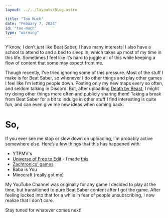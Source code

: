 ```yaml
---
layout: ../../layouts/Blog.astro

title: "Too Much"
date: "Febuary 7, 2023"
id: "too-much"
type: "warning"
---
```


Y’know, I don’t *just* like Beat Saber, I have many interests! I also have a school to attend to and a bed to sleep in, which takes up most of my time in this life. Sometimes I feel like it’s hard to juggle all of this while keeping a flow of content that some may expect from me.

Though recently, I’ve tried ignoring some of this pressure. Most of the stuff I make is for Beat Saber, so whenever I do other things and play other games I feel like I’m letting people down. Posting only my new maps every so often, and seldom talking in Discord. But, after uploading [Death by Beast](https://youtu.be/Tu_kV84mwDE), I might try doing other things more often and publicly sharing them! Taking a break from Beat Saber for a bit to indulge in other stuff I find interesting is quite fun, and can even give me new ideas when coming back.

# So,

If you ever see me stop or slow down on uploading, I’m probably active somewhere else. Here’s a few things that this has happened with:
- YTPMV's
- [Universe of Free to Edit](https://jtohs-joke-towers.fandom.com/wiki/Universe_of_Free_To_Edit) - I made [this](https://jtohs-joke-towers.fandom.com/wiki/Tower_of_Exclaimed_Warning)
- [Zachtronics’ games](https://www.zachtronics.com)
- Baba is You
- Minecraft (really got me)

My YouTube Channel was originally for any game I decided to play at the time, but transitioned to pure Beat Saber content after I got the game. After feeling locked into that for a while in fear of people unsubscribing, I now realize that I don’t care.

Stay tuned for whatever comes next!